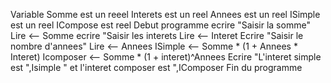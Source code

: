 Variable
    Somme est un reeel
    Interets est un reel
    Annees est un reel
    ISimple est un reel
    ICompose est reel
Debut programme
    ecrire "Saisir la somme"
    Lire <-- Somme
    ecrire "Saisir les interets
    Lire <-- Interet
    Ecrire "Saisir le nombre d'annees"
    Lire <-- Annees
    ISimple <-- Somme * (1 + Annees * Interet)
    Icomposer <-- Somme * (1 + interet)^Annees
    Ecrire "L'interet simple est ",Isimple " et l'interet composer est ",IComposer
Fin du programme

